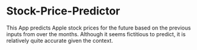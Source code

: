 # Stock-Price-Predictor
This App predicts Apple stock prices for the future based on the previous inputs from over the months. Although it seems fictitious to predict, it is relatively quite accurate given the context.
